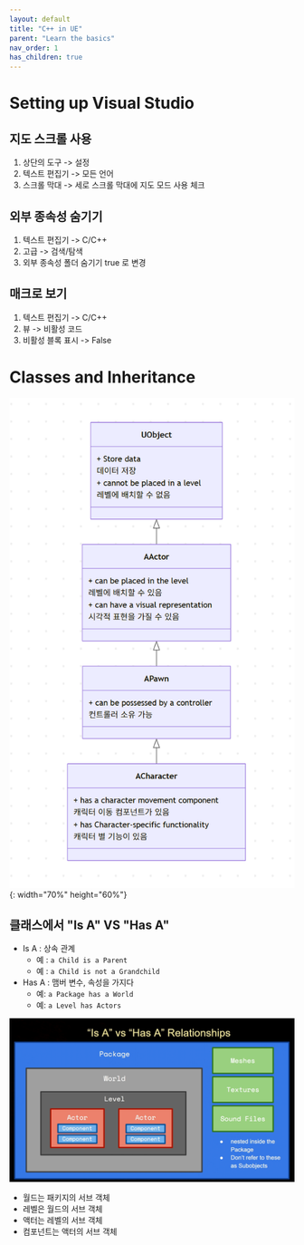 ```yaml
---
layout: default
title: "C++ in UE"
parent: "Learn the basics"
nav_order: 1
has_children: true
---
```


# Setting up Visual Studio
## 지도 스크롤 사용
1. 상단의 도구 -> 설정
2. 텍스트 편집기 -> 모든 언어
3. 스크롤 막대 -> 세로 스크롤 막대에 지도 모드 사용 체크

## 외부 종속성 숨기기
1. 텍스트 편집기 ->  C/C++
2. 고급 -> 검색/탐색
3. 외부 종속성 폴더 숨기기 true 로 변경

## 매크로 보기
1. 텍스트 편집기 ->  C/C++
2. 뷰 -> 비활성 코드
3. 비활성 블록 표시 -> False

# Classes and Inheritance
![](../../../../images/UEClassesInheritance.png){: width="70%" height="60%"}

## 클래스에서 "Is A" VS "Has A"
- Is A : 상속 관계
  - 예 :  `a Child is a Parent`
  - 예 :  `a Child is not a Grandchild`
- Has A : 맴버 변수, 속성을 가지다
  - 예: `a Package has a World` 
  - 예: `a Level has Actors`

![](../../../../images/hasARelationships.png)
- 월드는 패키지의 서브 객체
- 레벨은 월드의 서브 객체
- 액터는 레벨의 서브 객체
- 컴포넌트는 액터의 서브 객체